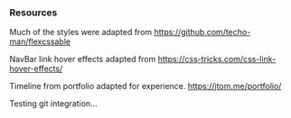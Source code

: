### Resources

Much of the styles were adapted from https://github.com/techo-man/flexcssable

NavBar link hover effects adapted from https://css-tricks.com/css-link-hover-effects/

Timeline from portfolio adapted for experience.
https://jtom.me/portfolio/

Testing git integration...

